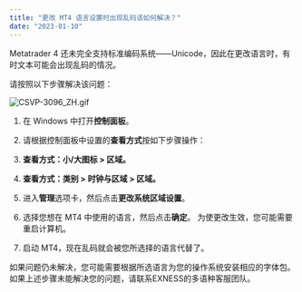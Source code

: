 ```yaml
---
title: "更改 MT4 语言设置时出现乱码该如何解决？"
date: "2023-01-10"
---
```


Metatrader 4 还未完全支持标准编码系统——Unicode，因此在更改语言时，有时文本可能会出现乱码的情况。

请按照以下步骤解决该问题：

![CSVP-3096_ZH.gif](https://testingcf.jsdelivr.net/gh/jarlin8/OSS@main/exhelp/CSVP-3096_ZH.gif)

1. 在 Windows 中打开**控制面板**。
2. 请根据控制面板中设置的**查看方式**按如下步骤操作：

1. **查看方式：小/大图标 > 区域。**
2. **查看方式：类别 > 时钟与区域 > 区域。**

3. 进入**管理**选项卡，然后点击**更改系统区域设置**。
4. 选择您想在 MT4 中使用的语言，然后点击**确定**。 为使更改生效，您可能需要重启计算机。
5. 启动 MT4，现在乱码就会被您所选择的语言代替了。

如果问题仍未解决，您可能需要根据所选语言为您的操作系统安装相应的字体包。 如果上述步骤未能解决您的问题，请联系EXNESS的多语种客服团队。
